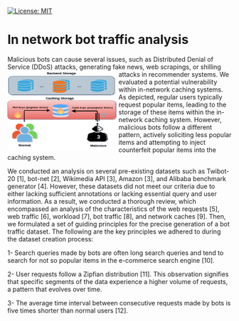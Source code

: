 [![License: MIT](https://img.shields.io/badge/License-MIT-yellow.svg)](https://opensource.org/licenses/MIT)

# In network bot traffic analysis
<p>
Malicious bots can cause several issues, such as Distributed Denial of Service (DDoS) attacks, generating fake news, web scrapings, or shilling attacks in recommender systems.
<img src="./image/vul.png" style="float: left;" width="250" height="180">
 We evaluated a potential vulnerability within in-network caching systems. As depicted, regular users typically request popular items, leading to the storage of these items within the in-network caching system. However, malicious bots follow a different pattern, actively soliciting less popular items and
attempting to inject counterfeit popular items into the caching system.
</p>

<p>We conducted an analysis on several pre-existing datasets such as Twibot-20 [1], bot-net [2], Wikimedia API [3], Amazon [3], and Alibaba benchmark generator [4]. However, these datasets did not meet our criteria due to either lacking sufficient annotations or lacking essential query and user information. As a result, we conducted a thorough review, which encompassed an analysis
of the characteristics of the web requests [5], web traffic [6], workload [7], bot traffic [8], and network caches [9]. Then,
we formulated a set of guiding principles for the precise generation of a bot traffic dataset. The following are the key
principles we adhered to during the dataset creation process:

1- Search queries made by bots are often long search queries and tend to search for not so popular items in the e-commerce search engine [10]. 

2- User requests follow a Zipfian distribution [11]. This observation signifies that specific segments of the data experience
a higher volume of requests, a pattern that evolves over time.

3- The average time interval between consecutive requests made by bots is five times shorter than normal users [12].
</p>

